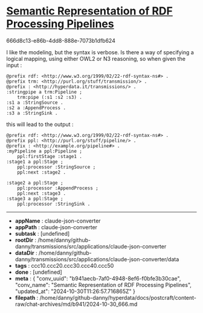# [Semantic Representation of RDF Processing Pipelines](https://claude.ai/chat/b941aecb-7af0-4948-8ef6-f0bfe3b30cae)

666d8c13-e86b-4dd8-888e-7073b1dfb624

I like the modeling, but the syntax is verbose. Is there a way of specifying a logical mapping, using either OWL2 or N3 reasoning, so when given the input : 
```turtle
@prefix rdf: <http://www.w3.org/1999/02/22-rdf-syntax-ns#> .
@prefix trm: <http://purl.org/stuff/transmission/> .
@prefix : <http://hyperdata.it/transmissions/> . 
:stringpipe a trm:Pipeline ;
    trm:pipe (:s1 :s2 :s3) .
:s1 a :StringSource .
:s2 a :AppendProcess .
:s3 a :StringSink .
```
this will lead to the output :
```turtle
@prefix rdf: <http://www.w3.org/1999/02/22-rdf-syntax-ns#> .
@prefix ppl: <http://purl.org/stuff/pipeline/> .
@prefix : <http://example.org/pipeline#> .
:myPipeline a ppl:Pipeline ;
    ppl:firstStage :stage1 .
:stage1 a ppl:Stage ;
    ppl:processor :StringSource ;
    ppl:next :stage2 .
    
:stage2 a ppl:Stage ;
    ppl:processor :AppendProcess ; 
    ppl:next :stage3 .
:stage3 a ppl:Stage ;
    ppl:processor :StringSink .
```

---

* **appName** : claude-json-converter
* **appPath** : claude-json-converter
* **subtask** : [undefined]
* **rootDir** : /home/danny/github-danny/transmissions/src/applications/claude-json-converter
* **dataDir** : /home/danny/github-danny/transmissions/src/applications/claude-json-converter/data
* **tags** : ccc10.ccc20.ccc30.ccc40.ccc50
* **done** : [undefined]
* **meta** : {
  "conv_uuid": "b941aecb-7af0-4948-8ef6-f0bfe3b30cae",
  "conv_name": "Semantic Representation of RDF Processing Pipelines",
  "updated_at": "2024-10-30T11:26:57.716865Z"
}
* **filepath** : /home/danny/github-danny/hyperdata/docs/postcraft/content-raw/chat-archives/md/b941/2024-10-30_666.md